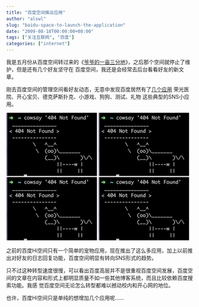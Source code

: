 ```yaml
---
title: "百度空间推出应用"
author: "alswl"
slug: "baidu-space-to-launch-the-application"
date: "2009-08-18T00:00:00+08:00"
tags: ["关注互联网", "百度"]
categories: ["internet"]
---
```


我是五月份从百度空间转过来的《[爷爷的一亩三分地](http://hi.baidu.com/alswl)》，之后那个空间就停止了维护，但是还有几个好友坚守在
百度空间，我还是会经常去后台看看好友的新文章。

刚去百度空间的管理空间看好友动态，无意中发现百度居然有了[几个应用](http://apps.hi.baidu.com/apps)
荣光医院、开心宝贝、德克萨斯扑克、小游戏、狗狗、测试、礼物 这些典型的SNS小应用。

[![image](../../static/images/upload_dropbox/201612/404.png)](http://apps.hi.baidu.com/ow/app/cover//24/10023.gif)
[![image](../../static/images/upload_dropbox/201612/404.png)](http://apps.hi.baidu.com/ow/app/cover//28/10027.jpg)
[![image](../../static/images/upload_dropbox/201612/404.png)](http://apps.hi.baidu.com/ow/app/cover//27/10026.jpg)
[![image](../../static/images/upload_dropbox/201612/404.png)](http://apps.hi.baidu.com/ow/app/cover//6/10005.jpg)

之前的百度Hi空间只有一个简单的宠物应用，现在推出了这么多应用，加上以前推出对好友的日志回复功能，百度空间明显有转向SNS形式的趋势。

只不过这种转型速度很慢，可以看出百度高层并不是很重视百度空间发展，百度空间的文章在内容和形式上都明显质量不如一些其他博客系统，而且比较依赖百度搜索功能。我感
觉百度空间无论怎么转型都难以撼动校内和开心网的地位。

也许，百度Hi空间只是单纯的想增加几个应用呢……

